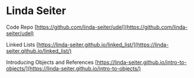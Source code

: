 # Linda Seiter

Code Repo [https://github.com/linda-seiter/udel](https://github.com/linda-seiter/udel)

Linked Lists  [https://linda-seiter.github.io/linked_list/](https://linda-seiter.github.io/linked_list/) 

Introducing Objects and References [https://linda-seiter.github.io/intro-to-objects/](https://linda-seiter.github.io/intro-to-objects/)